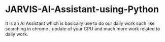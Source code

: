 # JARVIS-AI-Assistant-using-Python
It is an AI Assistant which is basically use to do our daily work such like searching in chrome , update of your CPU and much more work related to daily work.
